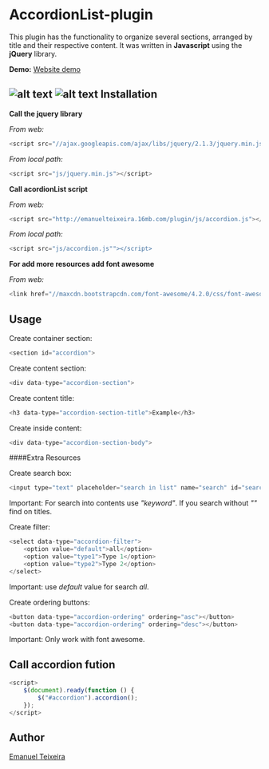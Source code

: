 AccordionList-plugin
====================
This plugin has the functionality to organize several sections, arranged by title and their respective content. It was written in **Javascript** using the **jQuery** library.

**Demo:** [Website demo](http://emanuelteixeira.16mb.com/plugin/demo/)

![alt text](http://emanuelteixeira.16mb.com/plugin/img/list.png "Logo Title Text 1")
![alt text](http://emanuelteixeira.16mb.com/plugin/img/list-open.png "Logo Title Text 1")
Installation
-------------
**Call the jquery library**

*From web:*
```javascript
<script src="//ajax.googleapis.com/ajax/libs/jquery/2.1.3/jquery.min.js"></script>
```
*From local path:*
```javascript
<script src="js/jquery.min.js"></script>
```

**Call acordionList script**

*From web:*
```javascript
<script src="http://emanuelteixeira.16mb.com/plugin/js/accordion.js"></script>
```
*From local path:*
```javascript
<script src="js/accordion.js""></script>
```

**For add more resources add font awesome** 

*From web:*
```javascript
<link href="//maxcdn.bootstrapcdn.com/font-awesome/4.2.0/css/font-awesome.min.css" rel="stylesheet">
```

Usage
-------
Create container section:
```javascript
<section id="accordion">
```

Create content section:
```javascript
<div data-type="accordion-section">
```
Create content title:
```javascript
<h3 data-type="accordion-section-title">Example</h3>
```
Create inside content:
```javascript
<div data-type="accordion-section-body">
```

####Extra Resources

Create search box:
```javascript
<input type="text" placeholder="search in list" name="search" id="search" data-type="accordion-search">
```
Important: For search into contents use *"keyword"*. If you search without *""* find on titles.

Create filter:
```javascript
<select data-type="accordion-filter">
    <option value="default">all</option>
    <option value="type1">Type 1</option>
    <option value="type2">Type 2</option>
</select>
```
Important: use *default* value for search *all*.

Create ordering buttons:
```javascript
<button data-type="accordion-ordering" ordering="asc"></button>
<button data-type="accordion-ordering" ordering="desc"></button>
```
Important: Only work with font awesome.

Call accordion fution
---------------------
```javascript
<script>
    $(document).ready(function () {
        $("#accordion").accordion();
    });
</script>
```

Author
------
[Emanuel Teixeira](https://github.com/emanuelteixeira11)
